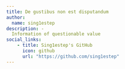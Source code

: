 ```yaml
---
title: De gustibus non est disputandum
author: 
  name: sing1estep
description: -
  Information of questionable value
social_links:
    - title: Sing1estep's GitHub
      icon: github
      url: "https://github.com/sing1estep"
---
```

